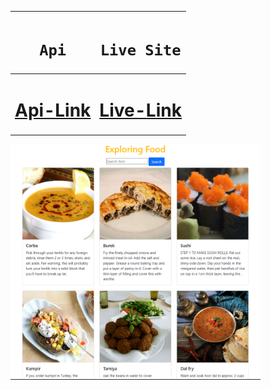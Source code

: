 <div align="center">
  
|<h1>**`Api`**</h1>|<h1>**`Live Site`**</h1>|
|:----:|:------:|
|<h1>**[Api-Link](https://www.themealdb.com/api/json/v1/1/search.php?s)**</h1>|<h1>**[Live-Link](https://ishrakabir.github.io/Meals-db/)**</h1>|

</div>

<img src="./img.png" width="400px">
